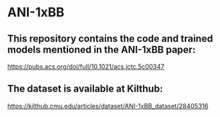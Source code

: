 # ANI-1xBB

## This repository contains the code and trained models mentioned in the ANI-1xBB paper:
https://pubs.acs.org/doi/full/10.1021/acs.jctc.5c00347
## The dataset is available at Kilthub:
https://kilthub.cmu.edu/articles/dataset/ANI-1xBB_dataset/28405316